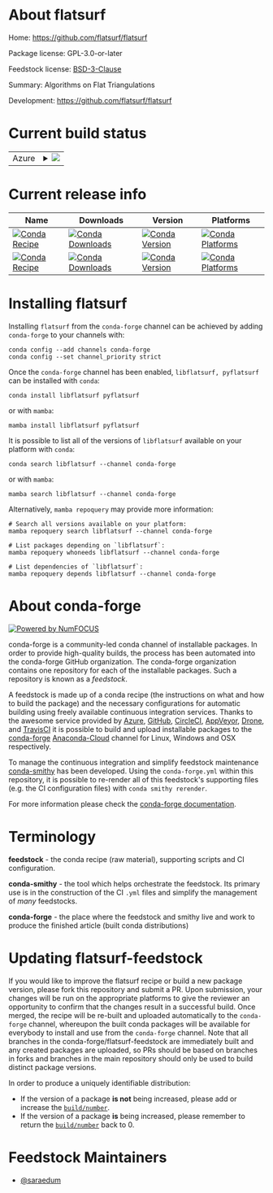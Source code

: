 About flatsurf
==============

Home: https://github.com/flatsurf/flatsurf

Package license: GPL-3.0-or-later

Feedstock license: [BSD-3-Clause](https://github.com/conda-forge/flatsurf-feedstock/blob/main/LICENSE.txt)

Summary: Algorithms on Flat Triangulations

Development: https://github.com/flatsurf/flatsurf

Current build status
====================


<table>
    
  <tr>
    <td>Azure</td>
    <td>
      <details>
        <summary>
          <a href="https://dev.azure.com/conda-forge/feedstock-builds/_build/latest?definitionId=14686&branchName=main">
            <img src="https://dev.azure.com/conda-forge/feedstock-builds/_apis/build/status/flatsurf-feedstock?branchName=main">
          </a>
        </summary>
        <table>
          <thead><tr><th>Variant</th><th>Status</th></tr></thead>
          <tbody><tr>
              <td>linux_64</td>
              <td>
                <a href="https://dev.azure.com/conda-forge/feedstock-builds/_build/latest?definitionId=14686&branchName=main">
                  <img src="https://dev.azure.com/conda-forge/feedstock-builds/_apis/build/status/flatsurf-feedstock?branchName=main&jobName=linux&configuration=linux%20linux_64_" alt="variant">
                </a>
              </td>
            </tr><tr>
              <td>osx_64</td>
              <td>
                <a href="https://dev.azure.com/conda-forge/feedstock-builds/_build/latest?definitionId=14686&branchName=main">
                  <img src="https://dev.azure.com/conda-forge/feedstock-builds/_apis/build/status/flatsurf-feedstock?branchName=main&jobName=osx&configuration=osx%20osx_64_" alt="variant">
                </a>
              </td>
            </tr>
          </tbody>
        </table>
      </details>
    </td>
  </tr>
</table>

Current release info
====================

| Name | Downloads | Version | Platforms |
| --- | --- | --- | --- |
| [![Conda Recipe](https://img.shields.io/badge/recipe-libflatsurf-green.svg)](https://anaconda.org/conda-forge/libflatsurf) | [![Conda Downloads](https://img.shields.io/conda/dn/conda-forge/libflatsurf.svg)](https://anaconda.org/conda-forge/libflatsurf) | [![Conda Version](https://img.shields.io/conda/vn/conda-forge/libflatsurf.svg)](https://anaconda.org/conda-forge/libflatsurf) | [![Conda Platforms](https://img.shields.io/conda/pn/conda-forge/libflatsurf.svg)](https://anaconda.org/conda-forge/libflatsurf) |
| [![Conda Recipe](https://img.shields.io/badge/recipe-pyflatsurf-green.svg)](https://anaconda.org/conda-forge/pyflatsurf) | [![Conda Downloads](https://img.shields.io/conda/dn/conda-forge/pyflatsurf.svg)](https://anaconda.org/conda-forge/pyflatsurf) | [![Conda Version](https://img.shields.io/conda/vn/conda-forge/pyflatsurf.svg)](https://anaconda.org/conda-forge/pyflatsurf) | [![Conda Platforms](https://img.shields.io/conda/pn/conda-forge/pyflatsurf.svg)](https://anaconda.org/conda-forge/pyflatsurf) |

Installing flatsurf
===================

Installing `flatsurf` from the `conda-forge` channel can be achieved by adding `conda-forge` to your channels with:

```
conda config --add channels conda-forge
conda config --set channel_priority strict
```

Once the `conda-forge` channel has been enabled, `libflatsurf, pyflatsurf` can be installed with `conda`:

```
conda install libflatsurf pyflatsurf
```

or with `mamba`:

```
mamba install libflatsurf pyflatsurf
```

It is possible to list all of the versions of `libflatsurf` available on your platform with `conda`:

```
conda search libflatsurf --channel conda-forge
```

or with `mamba`:

```
mamba search libflatsurf --channel conda-forge
```

Alternatively, `mamba repoquery` may provide more information:

```
# Search all versions available on your platform:
mamba repoquery search libflatsurf --channel conda-forge

# List packages depending on `libflatsurf`:
mamba repoquery whoneeds libflatsurf --channel conda-forge

# List dependencies of `libflatsurf`:
mamba repoquery depends libflatsurf --channel conda-forge
```


About conda-forge
=================

[![Powered by
NumFOCUS](https://img.shields.io/badge/powered%20by-NumFOCUS-orange.svg?style=flat&colorA=E1523D&colorB=007D8A)](https://numfocus.org)

conda-forge is a community-led conda channel of installable packages.
In order to provide high-quality builds, the process has been automated into the
conda-forge GitHub organization. The conda-forge organization contains one repository
for each of the installable packages. Such a repository is known as a *feedstock*.

A feedstock is made up of a conda recipe (the instructions on what and how to build
the package) and the necessary configurations for automatic building using freely
available continuous integration services. Thanks to the awesome service provided by
[Azure](https://azure.microsoft.com/en-us/services/devops/), [GitHub](https://github.com/),
[CircleCI](https://circleci.com/), [AppVeyor](https://www.appveyor.com/),
[Drone](https://cloud.drone.io/welcome), and [TravisCI](https://travis-ci.com/)
it is possible to build and upload installable packages to the
[conda-forge](https://anaconda.org/conda-forge) [Anaconda-Cloud](https://anaconda.org/)
channel for Linux, Windows and OSX respectively.

To manage the continuous integration and simplify feedstock maintenance
[conda-smithy](https://github.com/conda-forge/conda-smithy) has been developed.
Using the ``conda-forge.yml`` within this repository, it is possible to re-render all of
this feedstock's supporting files (e.g. the CI configuration files) with ``conda smithy rerender``.

For more information please check the [conda-forge documentation](https://conda-forge.org/docs/).

Terminology
===========

**feedstock** - the conda recipe (raw material), supporting scripts and CI configuration.

**conda-smithy** - the tool which helps orchestrate the feedstock.
                   Its primary use is in the construction of the CI ``.yml`` files
                   and simplify the management of *many* feedstocks.

**conda-forge** - the place where the feedstock and smithy live and work to
                  produce the finished article (built conda distributions)


Updating flatsurf-feedstock
===========================

If you would like to improve the flatsurf recipe or build a new
package version, please fork this repository and submit a PR. Upon submission,
your changes will be run on the appropriate platforms to give the reviewer an
opportunity to confirm that the changes result in a successful build. Once
merged, the recipe will be re-built and uploaded automatically to the
`conda-forge` channel, whereupon the built conda packages will be available for
everybody to install and use from the `conda-forge` channel.
Note that all branches in the conda-forge/flatsurf-feedstock are
immediately built and any created packages are uploaded, so PRs should be based
on branches in forks and branches in the main repository should only be used to
build distinct package versions.

In order to produce a uniquely identifiable distribution:
 * If the version of a package **is not** being increased, please add or increase
   the [``build/number``](https://docs.conda.io/projects/conda-build/en/latest/resources/define-metadata.html#build-number-and-string).
 * If the version of a package **is** being increased, please remember to return
   the [``build/number``](https://docs.conda.io/projects/conda-build/en/latest/resources/define-metadata.html#build-number-and-string)
   back to 0.

Feedstock Maintainers
=====================

* [@saraedum](https://github.com/saraedum/)

